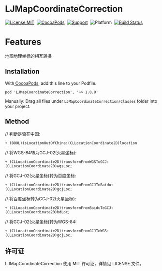 # LJMapCoordinateCorrection
[![License MIT](https://img.shields.io/badge/license-MIT-green.svg?style=flat)](https://github.com/liuliangju/LJMapCoordinateCorrection/raw/master/LICENSE)&nbsp;
[![CocoaPods](https://img.shields.io/cocoapods/v/LJMapCoordinateCorrection.svg?style=flat)](http://cocoapods.org/?q=LJMapCoordinateCorrection)&nbsp;
[![Support](https://img.shields.io/badge/support-iOS%207%2B%20-blue.svg?style=flat)](https://www.apple.com/nl/ios/)&nbsp;
![Platform](https://img.shields.io/cocoapods/p/LJMapCoordinateCorrection.svg?style=flat)&nbsp;
[![Build Status](https://travis-ci.org/liuliangju/LJMapCoordinateCorrection.svg?branch=master)](https://travis-ci.org/liuliangju/LJMapCoordinateCorrection)

Features
==============
 地图地理坐标的相互转换


## Installation
With[ CocoaPods,](https://cocoapods.org/) add this line to your Podfile.

```
pod 'LJMapCoordinateCorrection', '~> 1.0.0' 
```
Manually:
Drag all files under `LJMapCoordinateCorrection/Classes` folder into your project.

## Method
// 判断是否在中国:<br />
``` objc
+ (BOOL)isLocationOutOfChina:(CLLocationCoordinate2D)location
```
// 将WGS-84转为GCJ-02(火星坐标): <br />
``` objc
+ (CLLocationCoordinate2D)transformFromWGSToGCJ:(CLLocationCoordinate2D)wgsLoc;
```
// 将GCJ-02(火星坐标)转为百度坐标:<br />
``` objc
+ (CLLocationCoordinate2D)transformFromGCJToBaidu:(CLLocationCoordinate2D)gcjLoc;
```
// 将百度坐标转为GCJ-02(火星坐标):<br />
``` objc
+ (CLLocationCoordinate2D)transformFromBaiduToGCJ:(CLLocationCoordinate2D)bdLoc;
```
// 将GCJ-02(火星坐标)转为WGS-84:<br />
``` objc
+ (CLLocationCoordinate2D)transformFromGCJToWGS:(CLLocationCoordinate2D)gcjLoc;
```
## 许可证
LJMapCoordinateCorrection 使用 MIT 许可证，详情见 LICENSE 文件。
